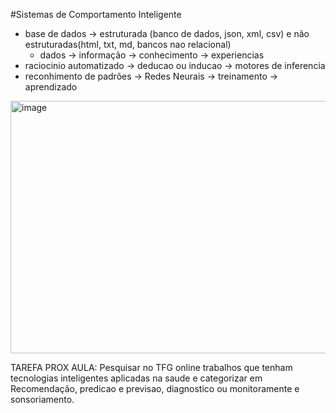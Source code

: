 

#Sistemas de Comportamento Inteligente
 - base de dados -> estruturada (banco de dados, json, xml, csv) e não estruturadas(html, txt, md, bancos nao relacional)
   - dados -> informação -> conhecimento -> experiencias
 - raciocinio automatizado -> deducao ou inducao -> motores de inferencia
 - reconhimento de padrões -> Redes Neurais -> treinamento -> aprendizado

<img width="1035" height="404" alt="image" src="https://github.com/user-attachments/assets/fe6dcaff-b00d-4e4b-9aab-3a1508eadfed" />

TAREFA PROX AULA:
Pesquisar no TFG online trabalhos que tenham tecnologias inteligentes aplicadas na saude e categorizar em Recomendação, predicao e previsao, diagnostico ou monitoramente e sonsoriamento.
